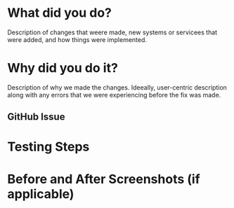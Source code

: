 # What did you do?

Description of changes that weere made, new systems or servicees that were added, and how things were implemented.

# Why did you do it?

Description of why we made the changes. Ideeally, user-centric description along with any errors that we were experiencing before the fix was made.

## GitHub Issue

# Testing Steps

# Before and After Screenshots (if applicable)
